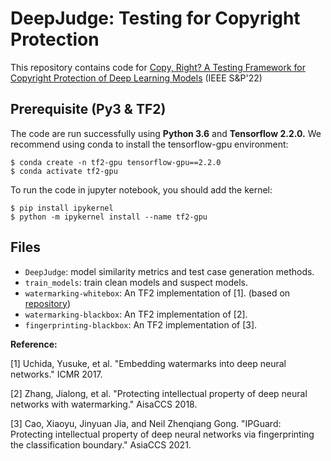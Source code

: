 # DeepJudge: Testing for Copyright Protection 
This repository contains code for [Copy, Right? A Testing Framework for Copyright Protection of Deep Learning Models](https://arxiv.org/abs/2112.05588) (IEEE S&P'22)

## Prerequisite (Py3 & TF2) 
The code are run successfully using **Python 3.6** and **Tensorflow 2.2.0.** 
We recommend using conda to install the tensorflow-gpu environment:
```shell
$ conda create -n tf2-gpu tensorflow-gpu==2.2.0
$ conda activate tf2-gpu
```

To run the code in jupyter notebook, you should add the kernel: 
```shell
$ pip install ipykernel
$ python -m ipykernel install --name tf2-gpu
```


## Files
- `DeepJudge`: model similarity metrics and test case generation methods.
- `train_models`: train clean models and suspect models.
- `watermarking-whitebox`: An TF2 implementation of [1]. (based on [repository](https://github.com/yu4u/dnn-watermark))
- `watermarking-blackbox`: An TF2 implementation of [2].
- `fingerprinting-blackbox`: An TF2 implementation of [3].


**Reference:** 

[1] Uchida, Yusuke, et al. "Embedding watermarks into deep neural networks." ICMR 2017.

[2] Zhang, Jialong, et al. "Protecting intellectual property of deep neural networks with watermarking." AisaCCS 2018.

[3] Cao, Xiaoyu, Jinyuan Jia, and Neil Zhenqiang Gong. "IPGuard: Protecting intellectual property of deep neural networks via fingerprinting the classification boundary." AsiaCCS 2021.


